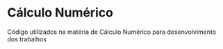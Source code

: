 # Cálculo Numérico
Código utilizados na matéria de Cálculo Numérico para desenvolvimento dos trabalhos
